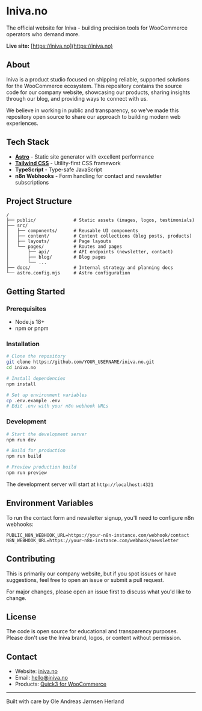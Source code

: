 # Iniva.no

The official website for Iniva - building precision tools for WooCommerce operators who demand more.

**Live site:** [https://iniva.no](https://iniva.no)

## About

Iniva is a product studio focused on shipping reliable, supported solutions for the WooCommerce ecosystem. This repository contains the source code for our company website, showcasing our products, sharing insights through our blog, and providing ways to connect with us.

We believe in working in public and transparency, so we've made this repository open source to share our approach to building modern web experiences.

## Tech Stack

- **[Astro](https://astro.build)** - Static site generator with excellent performance
- **[Tailwind CSS](https://tailwindcss.com)** - Utility-first CSS framework
- **TypeScript** - Type-safe JavaScript
- **n8n Webhooks** - Form handling for contact and newsletter subscriptions

## Project Structure

```text
/
├── public/              # Static assets (images, logos, testimonials)
├── src/
│   ├── components/      # Reusable UI components
│   ├── content/         # Content collections (blog posts, products)
│   ├── layouts/         # Page layouts
│   └── pages/           # Routes and pages
│       ├── api/         # API endpoints (newsletter, contact)
│       ├── blog/        # Blog pages
│       └── ...
├── docs/                # Internal strategy and planning docs
└── astro.config.mjs     # Astro configuration
```

## Getting Started

### Prerequisites

- Node.js 18+
- npm or pnpm

### Installation

```bash
# Clone the repository
git clone https://github.com/YOUR_USERNAME/iniva.no.git
cd iniva.no

# Install dependencies
npm install

# Set up environment variables
cp .env.example .env
# Edit .env with your n8n webhook URLs
```

### Development

```bash
# Start the development server
npm run dev

# Build for production
npm run build

# Preview production build
npm run preview
```

The development server will start at `http://localhost:4321`

## Environment Variables

To run the contact form and newsletter signup, you'll need to configure n8n webhooks:

```env
PUBLIC_N8N_WEBHOOK_URL=https://your-n8n-instance.com/webhook/contact
N8N_WEBHOOK_URL=https://your-n8n-instance.com/webhook/newsletter
```

## Contributing

This is primarily our company website, but if you spot issues or have suggestions, feel free to open an issue or submit a pull request.

For major changes, please open an issue first to discuss what you'd like to change.

## License

The code is open source for educational and transparency purposes. Please don't use the Iniva brand, logos, or content without permission.

## Contact

- Website: [iniva.no](https://iniva.no)
- Email: hello@iniva.no
- Products: [Quick3 for WooCommerce](https://quick3-for-woocommerce.no/en/)

---

Built with care by Ole Andreas Jørnsen Herland
